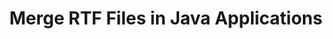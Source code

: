 ---
############################# Static ############################
layout: "autogen"
draft: false
path: "merger/java/rtf/"
otherformats: PDF BMP CSV DOC DOCM DOCX DOT DOTM DOTX EPUB Excel HTML Image MHT MHTML ODP ODS ODT OTP OTT PNG POTM POTX PPS PPSM PPSX PPT PPTM PPTX PS TEX TIF TIFF TSV TXT VDX Visio VSDM VSDX VSSX VSSM VSTM VSTX VSX VTX Web Word Worksheet XLAM XLS XLSB XLSM XLSX XLT XLTM XLTX XPS

############################# Head ############################
head_title: "Merge RTF Files via Java & J2SE Documents Merger API"
head_description: "Merge multiple RTF files into a single file using Java documents merger API with all data, style and formatting as the source documents."

############################# Header ############################
title: "Merge RTF Files in Java Applications"
description: "Merge multiple RTF files into a single file using Java documents merger API. Merge selected pages or page ranges from various source documents into a single resultant document with all data, style and formatting as the source documents."

############################# SubMenu ############################
submenu:
    enable: true

############################# About ############################
about:
    enable: true
    title: "GroupDocs.Merger for Java API"
    content: |
        GroupDocs.Merger for Java library offers a simple solution to safely merge & split between a wide range of document formats including PDF, Microsoft Office (Word, Excel, PowerPoint, OneNote), OpenDocument, HTML, images and many others within .NET applications. By adding just a few lines of the code, perform several document operations such as move, remove, rotate, swap, extract or change the orientation of pages within the documents. The documents merging API also supports previewing document pages as an image to analyse the document structure, formatting and content on the page.
        
        GroupDocs.Merger APIs are well supported on all major operating systems and Java versions including J2SE 7.0 (1.7), J2SE 8.0 (1.8) and Java 10.

############################# Steps ############################
steps:
    enable: true
    title_left: "Merge Two or More RTF Files in Java"
    content_left: |
        [GroupDocs.Merger](https://products.groupdocs.com/merger/java/) makes it easy for Java developers to merge multiple RTF files by implementing a few easy steps.

        *   Create an instance of **Merger** class and load RTF file.
        *   Call **Join** method of **Merger** class instance and load another RTF file.
        *   Call **Save** method of **Merger** class instance to save the merged document.
        
    title_right: "System Requirements"
    content_right: |
        Before executing the code example below, please make sure that you have the following prerequisites installed on your system.

        *   Operating Systems: Microsoft Windows, Linux, MacOS
        *   Development Environments: NetBeans, IntelliJ IDEA, Eclipse
        *   Frameworks: Java 7 (1.7) and above
        *   Download the latest version of GroupDocs.Merger for Java from [Maven](https://repository.groupdocs.com/webapp/#/artifacts/browse/tree/General/repo/com/groupdocs/groupdocs-merger)
        
    code: |
        ```java
        // Merge RTF files using GroupDocs.Merger API
        // Instantiate Merger with input RTF document
        Merger merger = new Merger("input_1.rtf"))
          {
            // Call Join method of Merger class instance and pass second source document path
            merger.Join("input_2.rtf");
            
            // Call Save method of Merger class instance to save merged document
            merger.Save("merged-file.rtf");
          }
        ```
        

demos:
    enable: true
        

about_formats:
    enable: true


more_formats:
    enable: true


back_to_top:
    enable: true
---